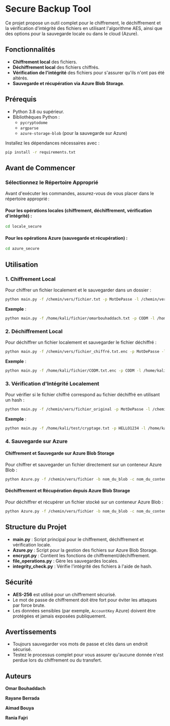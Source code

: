 # Secure Backup Tool

Ce projet propose un outil complet pour le chiffrement, le déchiffrement et la vérification d'intégrité des fichiers en utilisant l'algorithme AES, ainsi que des options pour la sauvegarde locale ou dans le cloud (Azure).

## Fonctionnalités

- **Chiffrement local** des fichiers.
- **Déchiffrement local** des fichiers chiffrés.
- **Vérification de l'intégrité** des fichiers pour s'assurer qu'ils n'ont pas été altérés.
- **Sauvegarde et récupération via Azure Blob Storage**.

## Prérequis

- Python 3.8 ou supérieur.
- Bibliothèques Python :
  - `pycryptodome`
  - `argparse`
  - `azure-storage-blob` (pour la sauvegarde sur Azure)

Installez les dépendances nécessaires avec :
```bash
pip install -r requirements.txt
```

## Avant de Commencer

### Sélectionnez le Répertoire Approprié

Avant d'exécuter les commandes, assurez-vous de vous placer dans le répertoire approprié :

#### Pour les opérations locales (chiffrement, déchiffrement, vérification d'intégrité) :
```bash
cd locale_secure
```
#### Pour les opérations Azure (sauvegarde et récupération) :
```bash
cd azure_secure
```

## Utilisation

### 1. Chiffrement Local

Pour chiffrer un fichier localement et le sauvegarder dans un dossier :
```bash
python main.py -f /chemin/vers/fichier.txt -p MotDePasse -l /chemin/vers/dossier -e
```
**Exemple** :
```bash
python main.py -f /home/kali/fichier/omarbouhaddach.txt -p CODM -l /home/kali/fichier -e
```

### 2. Déchiffrement Local

Pour déchiffrer un fichier localement et sauvegarder le fichier déchiffré :
```bash
python main.py -f /chemin/vers/fichier_chiffré.txt.enc -p MotDePasse -l /chemin/vers/dossier -d
```
**Exemple** :
```bash
python main.py -f /home/kali/fichier/CODM.txt.enc -p CODM -l /home/kali/fichier -d
```

### 3. Vérification d'Intégrité Localement

Pour vérifier si le fichier chiffré correspond au fichier déchiffré en utilisant un hash :
```bash
python main.py -f /chemin/vers/fichier_original -p MotDePasse -l /chemin/vers/fichier_déchiffré -i
```
**Exemple** :
```bash
python main.py -f /home/kali/test/cryptage.txt -p HELLO1234 -l /home/kali/test/dec/cryptage.txt -i
```

### 4. Sauvegarde sur Azure

#### Chiffrement et Sauvegarde sur Azure Blob Storage

Pour chiffrer et sauvegarder un fichier directement sur un conteneur Azure Blob :
```bash
python Azure.py -f /chemin/vers/fichier -b nom_du_blob -c nom_du_conteneur -cs "chaîne_de_connexion"
```

#### Déchiffrement et Récupération depuis Azure Blob Storage

Pour déchiffrer et récupérer un fichier stocké sur un conteneur Azure Blob :
```bash
python Azure.py -f /chemin/vers/fichier -b nom_du_blob -c nom_du_conteneur -cs "chaîne_de_connexion" -d
```


## Structure du Projet

- **main.py** : Script principal pour le chiffrement, déchiffrement et vérification locale.
- **Azure.py** : Script pour la gestion des fichiers sur Azure Blob Storage.
- **encrypt.py** : Contient les fonctions de chiffrement/déchiffrement.
- **file_operations.py** : Gère les sauvegardes locales.
- **integrity_check.py** : Vérifie l'intégrité des fichiers à l'aide de hash.

## Sécurité

- **AES-256** est utilisé pour un chiffrement sécurisé.
- Le mot de passe de chiffrement doit être fort pour éviter les attaques par force brute.
- Les données sensibles (par exemple, `AccountKey` Azure) doivent être protégées et jamais exposées publiquement.

## Avertissements

- Toujours sauvegarder vos mots de passe et clés dans un endroit sécurisé.
- Testez le processus complet pour vous assurer qu'aucune donnée n'est perdue lors du chiffrement ou du transfert.

## Auteurs
**Omar Bouhaddach**

**Rayane Berrada**

**Aimad Bouya**

**Rania Fajri**
